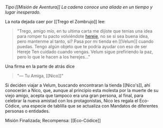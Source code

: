 _Tipo:[[Misión de  Aventura]]_
_La cadena conoce una aliada en un tiempo y lugar inesperado._

La nota dejada caer por [[Trego el Zombrujo]] lee:
> "Trego, amigo mío, en tu ultima carta me dijiste que tenias una idea para romper tu pacto volviéndote [hereje](Herejes), no se si sea buena idea, pero mantenme al tanto, si? Pasa por mi tienda en [[Velum]] cuando puedas. Tengo algún objeto que te podria ayudar con eso de ser Hereje
   Ten cuidado cuando vengas. Velum sigue prefiriendo la paz, pero lo que le hacen a los herejes..."

Una firma en la parte de atrás dice
> "— Tu Amiga, [[Nico]]"

Si deciden viajar a Velum, buscando encontraran la tienda [[Nico's]], ahí conocerán a Nico, que, aunque al principio esta molesta por la muerte de su viejo amigo, acepta que tampoco era una gran persona, al final, para celebrar la nueva amistad con los protagonistas, Nico les regala el Eco-Códice, una especie de tablilla que se actualiza con Mandatos de diferentes personas o entidades.

Misión Finalizada; Recompensa: [[Eco-Códice]]
